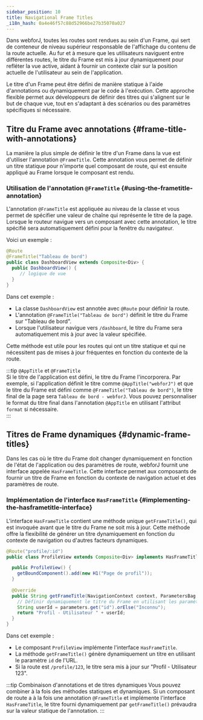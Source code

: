 ```yaml
---
sidebar_position: 10
title: Navigational Frame Titles
_i18n_hash: 0a4e46f57c88d52966be27b35070a027
---
```

Dans webforJ, toutes les routes sont rendues au sein d'un Frame, qui sert de conteneur de niveau supérieur responsable de l'affichage du contenu de la route actuelle. Au fur et à mesure que les utilisateurs naviguent entre différentes routes, le titre du Frame est mis à jour dynamiquement pour refléter la vue active, aidant à fournir un contexte clair sur la position actuelle de l'utilisateur au sein de l'application.

Le titre d'un Frame peut être défini de manière statique à l'aide d'annotations ou dynamiquement par le code à l'exécution. Cette approche flexible permet aux développeurs de définir des titres qui s'alignent sur le but de chaque vue, tout en s'adaptant à des scénarios ou des paramètres spécifiques si nécessaire.

## Titre du Frame avec annotations {#frame-title-with-annotations}

La manière la plus simple de définir le titre d'un Frame dans la vue est d'utiliser l'annotation `@FrameTitle`. Cette annotation vous permet de définir un titre statique pour n'importe quel composant de route, qui est ensuite appliqué au Frame lorsque le composant est rendu.

### Utilisation de l'annotation `@FrameTitle` {#using-the-frametitle-annotation}

L'annotation `@FrameTitle` est appliquée au niveau de la classe et vous permet de spécifier une valeur de chaîne qui représente le titre de la page. Lorsque le routeur navigue vers un composant avec cette annotation, le titre spécifié sera automatiquement défini pour la fenêtre du navigateur.

Voici un exemple :

```java
@Route
@FrameTitle("Tableau de bord")
public class DashboardView extends Composite<Div> {
  public DashboardView() {
     // logique de vue
  }
}
```

Dans cet exemple :
- La classe `DashboardView` est annotée avec `@Route` pour définir la route.
- L'annotation `@FrameTitle("Tableau de bord")` définit le titre du Frame sur "Tableau de bord".
- Lorsque l'utilisateur navigue vers `/dashboard`, le titre du Frame sera automatiquement mis à jour avec la valeur spécifiée.

Cette méthode est utile pour les routes qui ont un titre statique et qui ne nécessitent pas de mises à jour fréquentes en fonction du contexte de la route.

:::tip `@AppTitle` et `@FrameTitle`  
Si le titre de l'application est défini, le titre du Frame l'incorporera. Par exemple, si l'application définit le titre comme `@AppTitle("webforJ")` et que le titre du Frame est défini comme `@FrameTitle("Tableau de bord")`, le titre final de la page sera `Tableau de bord - webforJ`. Vous pouvez personnaliser le format du titre final dans l'annotation `@AppTitle` en utilisant l'attribut `format` si nécessaire.  
:::

## Titres de Frame dynamiques {#dynamic-frame-titles}

Dans les cas où le titre du Frame doit changer dynamiquement en fonction de l'état de l'application ou des paramètres de route, webforJ fournit une interface appelée `HasFrameTitle`. Cette interface permet aux composants de fournir un titre de Frame en fonction du contexte de navigation actuel et des paramètres de route.

### Implémentation de l'interface `HasFrameTitle` {#implementing-the-hasframetitle-interface}

L'interface `HasFrameTitle` contient une méthode unique `getFrameTitle()`, qui est invoquée avant que le titre du Frame ne soit mis à jour. Cette méthode offre la flexibilité de générer un titre dynamiquement en fonction du contexte de navigation ou d'autres facteurs dynamiques.

```java
@Route("profile/:id")
public class ProfileView extends Composite<Div> implements HasFrameTitle {

  public ProfileView() {
    getBoundComponent().add(new H1("Page de profil"));
  }
  
  @Override
  public String getFrameTitle(NavigationContext context, ParametersBag parameters) {
    // Définir dynamiquement le titre du Frame en utilisant les paramètres de route
    String userId = parameters.get("id").orElse("Inconnu");
    return "Profil - Utilisateur " + userId;
  }
}
```

Dans cet exemple :
- Le composant `ProfileView` implémente l'interface `HasFrameTitle`.
- La méthode `getFrameTitle()` génère dynamiquement un titre en utilisant le paramètre `id` de l'URL.
- Si la route est `/profile/123`, le titre sera mis à jour sur "Profil - Utilisateur 123".

:::tip Combinaison d'annotations et de titres dynamiques
Vous pouvez combiner à la fois des méthodes statiques et dynamiques. Si un composant de route a à la fois une annotation `@FrameTitle` et implémente l'interface `HasFrameTitle`, le titre fourni dynamiquement par `getFrameTitle()` prévaudra sur la valeur statique de l'annotation.
:::
